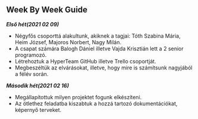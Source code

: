 ## Week By Week Guide

***Első hét(2021 02 09)***

- Négyfős csoporttá alakultunk, akiknek a tagjai: Tóth Szabina Mária, Heim József, Majoros Norbert, Nagy Milán.
- A csapat számára Balogh Dániel illetve Vajda Krisztián lett a 2 senior programozó.
- Létrehoztuk a HyperTeam GitHub illetve Trello csoportját.
- Megbeszéltük az elvárásokat, illetve, hogy mire is számítsunk nagyjából a félév során.

***Második hét(2021 02 16)***

- Megállapítottuk milyen projektet fogunk elkészíteni.
- Az ötlethez feladatba kiszabtuk a hozzá tartozó dokumentációkat, képernyő terveket.

